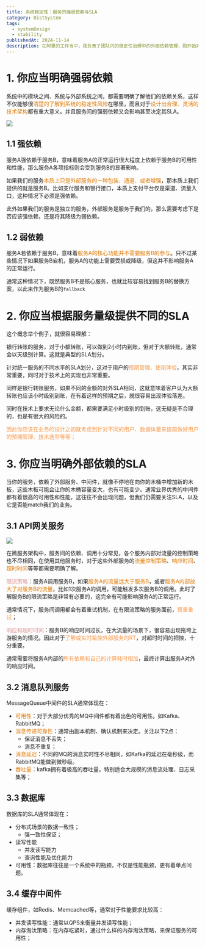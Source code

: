 ```yaml
---
title: 系统稳定性：服务的强弱依赖与SLA
category: DistSystem
tags:
  - systemDesign
  - stability
publishedAt: 2024-11-14
description: 在阿里的工作当中，我负责了团队内的稳定性治理中的外部依赖管理，刚开始对这部分是没有什么概念的，只知道服务间的相互依赖而已，但当我着手去做时，发现这件事并不简单，特别是当我需要为现有系统引入新的中间件时，我需要了解的远不止如何接入，而更的是它的SLA，深入学习后，我才了解无论是技术、产品、运营都需要有着SLA的意识。
---
```

# 1. 你应当明确强弱依赖

系统中的模块之间、系统与外部系统之间，都需要明确了解他们的依赖关系，这样不仅能够很<font color="#de7802">清楚的了解到系统的稳定性风险</font>在哪里，而且对于<font color="#de7802">设计出合理、灵活的技术架构</font>都有重大意义。并且服务间的强弱依赖又会影响甚至决定其SLA。

![](/images/工程能力-稳定性-强弱依赖.png)
## 1.1 强依赖

服务A强依赖于服务B，意味着服务A的正常运行很大程度上依赖于服务B的可用性和性能，那么服务A各项指标则会受到服务B的显著影响。

如果我们的服务<font color="#de7802">本质上只是外部服务的一种包装、通道、或者增强</font>，那本质上我们提供的就是服务B。比如支付服务和银行接口，本质上支付平台仅是渠道、流量入口，这种情况下必须是强依赖。

此外如果我们的服务是独立的服务，外部服务是服务于我们的，那么需要考虑下是否应该强依赖，还是将其降级为弱依赖。

## 1.2 弱依赖

服务A若依赖于服务B，意味着<font color="#de7802">服务A的核心功能并不需要服务B的参与</font>。只不过某些情况下如果服务B宕机，服务A的功能上需要受损或降级，但这并不影响服务A的正常运行。

通常这种情况下，既然服务B不是核心服务，也就比较容易找到服务B的替换方案，以此来作为服务B的`fallback`

# 2. 你应当根据服务量级提供不同的SLA

这个概念举个例子，就很容易理解：

银行转账的服务，对于小额转账，可以做到2小时内到账，但对于大额转账，通常会以天级别计算。这就是典型的SLA划分。

针对统一服务的不同水平的SLA划分，这对于用户的<font color="#f79646">预期管理、使用体验</font>，其实非常重要，同时对于技术上的实现也非常重要。

同样是银行转账服务，如果不同的金额的对外SLA相同，这就意味着客户认为大额转账也应该小时级别到账，在有着这样的预期之后，就很容易出现体验落差。

同时在技术上要求无论什么金额，都需要满足小时级别的到账，这无疑是不合理的，也是有很大的风险的。

<font color="#f79646">因此你应该在业务的设计之初就考虑到针对不同的用户、数据体量来提前做好用户的预期管理、技术选型等等；</font>


# 3. 你应当明确外部依赖的SLA

当你的服务，依赖了外部服务、中间件，就像不停地在向你的木桶中增加新的木板，这些木板可能会让你的木桶容量变大，也有可能变少。通常业界优秀的中间件都有着很高的可用性和性能，这往往不会出现问题，但我们仍需要关注SLA，以及它是否能match我们的业务。

## 3.1 API网关服务

![](/images/工程能力-稳定性-API网关.png)

在微服务架构中，服务间的依赖、调用十分常见，各个服务内部对流量的控制策略也不尽相同，在使用其他服务时，对于这些外部服务的<font color="#de7802">流量控制策略</font>、<font color="#de7802">响应时间</font>、<font color="#de7802">超时时间</font>等等都需要明确了解。

<font color="#d99694">限流策略</font>：服务A调用服务B，如果<font color="#de7802">服务A的流量远大于服务B</font>，或者<font color="#de7802">服务A内部放大了对服务B的流量</font>，比如1次服务A的调用，可能触发多次服务B的调用。此时了解服务B的限流策略是非常有必要的，这完全有可能影响服务A的正常运行。

通常情况下，服务间调用都会有着重试机制，在有限流策略的服务面前，<font color="#f79646">慎重重试</font>；

<font color="#d99694">响应和超时时间</font>：服务B的响应时间过长，在大流量的场景下，很容易出现拖垮上游服务的情况。因此对于<font color="#f79646">了解或实时监控外部服务的RT</font>，对超时时间的把控，十分重要。

通常需要将服务A内部的<font color="#f79646">所有依赖和自己的计算耗时相加</font>，最终计算出服务A对外的响应时间。

## 3.2 消息队列服务

MessageQueue中间件的SLA通常体现在：
- <font color="#de7802">可用性</font>：对于大部分优秀的MQ中间件都有着出色的可用性。如Kafka、RabbitMQ；
- <font color="#de7802">消息传递可靠性</font>：通常由副本机制、确认机制来决定。关注以下2点：
	- 保证消息不丢失；
	- 消息不重复；
- <font color="#de7802">消息延迟</font>：不同的MQ的消息实时性不尽相同，如Kafka的延迟在毫秒级，而RabbitMQ能做到微秒级。
- <font color="#de7802">吞吐量</font>：kafka拥有着极高的吞吐量，特别适合大规模的消息流处理、日志采集等；

## 3.3 数据库

数据库的SLA通常体现在：
- 分布式场景的数据一致性；
	- 强一致性保证；
- 读写性能
	- 并发读写能力
	- 查询性能及优化能力
- 可用性：数据库往往是一个系统中的瓶颈，不仅是性能瓶颈，更有着单点问题。

## 3.4 缓存中间件

缓存组件，如Redis、Memcached等，通常对于性能要求比较高：
- 并发读写性能：通常以QPS来衡量并发读写性能；
- 内存淘汰策略：在内存吃紧时，通过什么样的内存淘汰策略，来保证服务的可用性；




